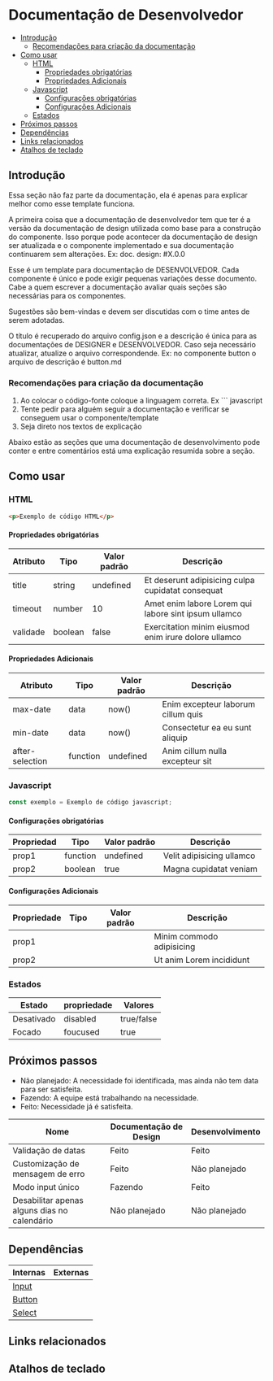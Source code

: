 # Documentação de Desenvolvedor

-   [Introdução](#introdu%c3%a7%c3%a3o)
    -   [Recomendações para criação da documentação](#recomenda%c3%a7%c3%b5es-para-cria%c3%a7%c3%a3o-da-documenta%c3%a7%c3%a3o)
-   [Como usar](#como-usar)
    -   [HTML](#html)
        -   [Propriedades obrigatórias](#propriedades-obrigat%c3%b3rias)
        -   [Propriedades Adicionais](#propriedades-adicionais)
    -   [Javascript](#javascript)
        -   [Configurações obrigatórias](#configura%c3%a7%c3%b5es-obrigat%c3%b3rias)
        -   [Configurações Adicionais](#configura%c3%a7%c3%b5es-adicionais)
    -   [Estados](#estados)
-   [Próximos passos](#pr%c3%b3ximos-passos)
-   [Dependências](#depend%c3%aancias)
-   [Links relacionados](#links-relacionados)
-   [Atalhos de teclado](#atalhos-de-teclado)

## Introdução

Essa seção não faz parte da documentação, ela é apenas para explicar melhor como esse template funciona.

A primeira coisa que a documentação de desenvolvedor tem que ter é a versão da documentação de design utilizada como base para a construção do componente. Isso porque pode acontecer da documentação de design ser atualizada e o componente implementado e sua documentação continuarem sem alterações.
Ex: doc. design: #X.0.0

Esse é um template para documentação de DESENVOLVEDOR. Cada componente é único e pode exigir pequenas variações desse documento. Cabe a quem escrever a documentação avaliar quais seções são necessárias para os componentes.

Sugestões são bem-vindas e devem ser discutidas com o time antes de serem adotadas.

O título é recuperado do arquivo config.json e a descrição é única para as documentações de DESIGNER e DESENVOLVEDOR. Caso seja necessário atualizar, atualize o arquivo correspondende.
Ex: no componente button o arquivo de descrição é button.md

### Recomendações para criação da documentação

1.  Ao colocar o código-fonte coloque a linguagem correta. Ex ``` javascript
2.  Tente pedir para alguém seguir a documentação e verificar se conseguem usar o componente/template
3.  Seja direto nos textos de explicação

Abaixo estão as seções que uma documentação de desenvolvimento pode conter e entre comentários está uma explicação resumida sobre a seção.

<!-- Versão da doc. de DESIGN usada como base para o desenvolvimento -->
<!-- doc. design: #1.0.0 -->

## Como usar

### HTML

<!-- Deve incluir o HTML básico para uso do componente em seu estado 'default' escolhido pelo desenvolvedor/design. -->

```html
<p>Exemplo de código HTML</p>
```

#### Propriedades obrigatórias

<!-- Deve mostrar os atributos HTML que são obrigatórios para o uso do componente. -->

| Atributo | Tipo    | Valor padrão | Descrição                                            |
| -------- | ------- | ------------ | ---------------------------------------------------- |
| title    | string  | undefined    | Et deserunt adipisicing culpa cupidatat consequat    |
| timeout  | number  | 10           | Amet enim labore Lorem qui labore sint ipsum ullamco |
| validade | boolean | false        | Exercitation minim eiusmod enim irure dolore ullamco |

#### Propriedades Adicionais

<!-- Deve mostrar os outros atributos possíveis que definem os possíveis comportamentos. -->

| Atributo        | Tipo     | Valor padrão | Descrição                          |
| --------------- | -------- | ------------ | ---------------------------------- |
| max-date        | data     | now()        | Enim excepteur laborum cillum quis |
| min-date        | data     | now()        | Consectetur ea eu sunt aliquip     |
| after-selection | function | undefined    | Anim cillum nulla excepteur sit    |

### Javascript

```javascript
const exemplo = Exemplo de código javascript;
```

#### Configurações obrigatórias

| Propriedad | Tipo     | Valor padrão | Descrição                 |
| ---------- | -------- | ------------ | ------------------------- |
| prop1      | function | undefined    | Velit adipisicing ullamco |
| prop2      | boolean  | true         | Magna cupidatat veniam    |

#### Configurações Adicionais

| Propriedade | Tipo | Valor padrão | Descrição                 |
| ----------- | ---- | ------------ | ------------------------- |
| prop1       |      |              | Minim commodo adipisicing |
| prop2       |      |              | Ut anim Lorem incididunt  |

### Estados

<!-- Propriedades que são relacionadas ao estado do componente devem ficar nessa seção e não nas de cima -->

| Estado     | propriedade | Valores    |
| ---------- | ----------- | ---------- |
| Desativado | disabled    | true/false |
| Focado     | foucused    | true       |

## Próximos passos

<!-- Mostra as features que já foram planejadas para o componente e o status dela para os designers e desenvolvedores -->

-   Não planejado: A necessidade foi identificada, mas ainda não tem data para ser satisfeita.
-   Fazendo: A equipe está trabalhando na necessidade.
-   Feito: Necessidade já é satisfeita.

| Nome                                         | Documentação de Design | Desenvolvimento |
| -------------------------------------------- | ---------------------- | --------------- |
| Validação de datas                           | Feito                  | Feito           |
| Customização de mensagem de erro             | Feito                  | Não planejado   |
| Modo input único                             | Fazendo                | Feito           |
| Desabilitar apenas alguns dias no calendário | Não planejado          | Não planejado   |

## Dependências

<!-- Caso o componente dependa de algum outro ou de algo externo, listamos aqui colocando links para a documentação da dependência -->

| Internas                        | Externas |
| ------------------------------- | -------- |
| [Input](/ds/components/input)   |          |
| [Button](/ds/components/button) |          |
| [Select](/ds/components/select) |          |

## Links relacionados

<!-- Links para mais informações ou referências que sejam inportantes para o desenvolvedor usar o componente -->

## Atalhos de teclado

<!-- Caso o uso do componente por atalhos tenha sido implementado -->
